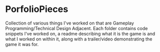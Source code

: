 # PorfolioPieces
Collection of various things I've worked on that are Gameplay Programming/Technical Design Adjacent. Each folder contains code snippets I've worked on, a readme describing what it is the game is and what I worked on within it, along with a trailer/video demonstrating the game it was for.
